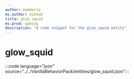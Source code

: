 ```yaml
---
author: mammerla
ms.author: mikeam
title: glow_squid
ms.prod: gaming
description: "A code snippet for the glow_squid entity"
---
```


# glow_squid

:::code language="json" source="../../VanillaBehaviorPack/entities/glow_squid.json":::
